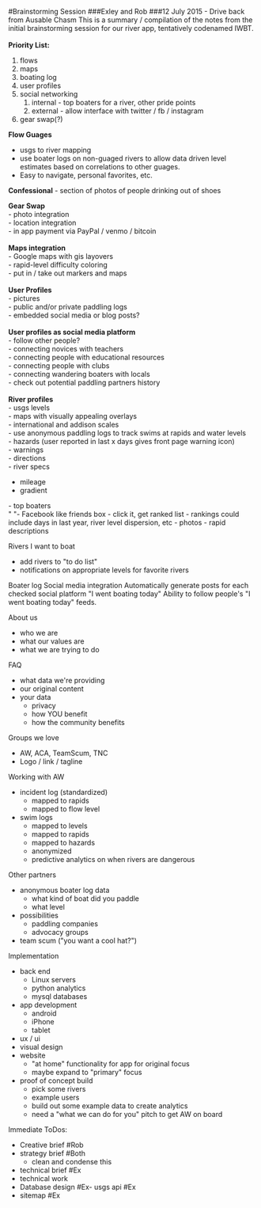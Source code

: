 #Brainstorming Session
###Exley and Rob
###12 July 2015 - Drive back from Ausable Chasm
This is a summary / compilation of the notes from the initial brainstorming session for our river app, tentatively codenamed IWBT.
<br><br>
<b>Priority List:</b>
<ol>
	<li>flows
	<li>maps
	<li>boating log
	<li>user profiles
	<li>social networking
	<ol>
		<li>internal - top boaters for a river, other pride points
  		<li>external - allow interface with twitter / fb / instagram
  	</ol>
	<li>gear swap(?) 
</ol>
<b>Flow Guages</b>
<ul>
	<li>usgs to river mapping 
	<li>use boater logs on non-guaged rivers to allow data driven level estimates based on correlations to other guages.
	<li>Easy to navigate, personal favorites, etc.
</ul>

<b>Confessional</b> - section of photos of people drinking out of shoes 

<b>Gear Swap</b>
<br> - photo integration
<br> - location integration
<br> - in app payment via PayPal / venmo / bitcoin 
<br><br>
<b>Maps integration</b>
<br> - Google maps with gis layovers
<br> - rapid-level difficulty coloring
<br> - put in / take out markers and maps
<br><br>
<b>User Profiles</b>
<br> - pictures
<br> - public and/or private paddling logs
<br> - embedded social media or blog posts? 
<br><br>
<b>User profiles as social media platform</b>
<br> - follow other people? 
<br> - connecting novices with teachers 
<br> - connecting people with educational resources
<br> - connecting people with clubs
<br> - connecting wandering boaters with locals
<br> - check out potential paddling partners history
<br><br>
<b>River profiles</b>
<br> - usgs levels
<br> - maps with visually appealing overlays
<br> - international and addison scales
<br> - use anonymous paddling logs to track swims at rapids and water levels
<br> - hazards (user reported in last x days gives front page warning icon)
<br> - warnings
<br> - directions
<br> - river specs
<ul>
	<li>mileage
	<li>gradient
</ul>
- top boaters
<br>" "- Facebook like friends box
  - click it, get ranked list
  - rankings could include days in last year, river level dispersion, etc
- photos
- rapid descriptions

Rivers I want to boat
- add rivers to "to do list"
- notifications on appropriate levels for favorite rivers


Boater log
Social media integration
Automatically generate posts for each checked social platform
"I went boating today"
Ability to follow people's "I went boating today" feeds.

About us
- who we are
- what our values are
- what we are trying to do

FAQ
- what data we're providing
- our original content
- your data
  - privacy
  - how YOU benefit
  - how the community benefits

Groups we love
  - AW, ACA, TeamScum, TNC
  - Logo / link / tagline

Working with AW
- incident log (standardized)
  - mapped to rapids 
  - mapped to flow level
- swim logs
  - mapped to levels
  - mapped to rapids
  - mapped to hazards
  - anonymized
  - predictive analytics on when rivers are dangerous

Other partners
- anonymous boater log data
  - what kind of boat did you paddle
  - what level
- possibilities
  - paddling companies
  - advocacy groups
- team scum ("you want a cool hat?")

Implementation
- back end
  - Linux servers
  - python analytics
  - mysql databases
- app development
  - android
  - iPhone
  - tablet
- ux / ui
- visual design
- website
  - "at home" functionality for app for original focus
  - maybe expand to "primary" focus
- proof of concept build
  - pick some rivers
  - example users
  - build out some example data to create analytics
  - need a "what we can do for you" pitch to get AW on board

Immediate ToDos:
- Creative brief #Rob
- strategy brief #Both
  - clean and condense this
- technical brief #Ex
- technical work
 - Database design #Ex- usgs api #Ex
 - sitemap #Ex